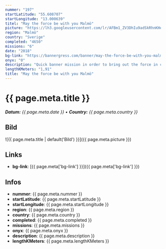 ```yaml
---
nummer: "197"
startLatitude: "55.608707"
startLongitude: "13.000639"
titel: "May the force be with you Malmö"
picture: "https://lh3.googleusercontent.com/lr/AFBm1_ZV3DhIu9adSkRhnKHeVzmubm1nbHP1MPE30sUzksX54zL8T3zTiVMjYyH8qvsI7X_9eXaWm4UVYfNoUDwAWGQ-PPcF-09oFeXUw_iuLHDj07UfJ6NFm26tRFi_uB84rMT29gzfcRMfD0tlZ-YmRMk8bmP_o76laKMDSL7djB_9QBP7jrXxvhy4ER-dUY3O3HOuyWVuDufLWi05_JZkg9VAATgRVqHW3rnVjvwqrsE9Rdl52VVv3C-2phd5yhccMsA7N3QTGeJLkZMu7wjT1YOT6jzb2x57F5TrfmLU4xUVHq0NOsS4eDNLi85WLnx2VF1ERQRXmKHNL_CrJR8Uoa49cc54dEcE6g5vfspPkf7VW7MCWtHIbhI_RsFsp7vM0CIKZr4EwpwvlVQwXn2EUFFnKPCWdE-fYw10yKpkJF3FJh7RnulxiGgLn1YmsDF-yaClgLAQ1h_izhEPyLPpZHFjBC2KahixHyKpQst9IE7gezKrVZK1n5HIP6Q12g72ehnh_52-FjIL6_v8SEKyriuCj1xHm1rdAzn1NO74zl1cXMXrwFeCj6glLB0o-nch_VIl4GziNc_LBCQWV0StaMLr7zns7ua789kruJ1ByEsWPCVMHsqhNRP-7pBr0mFiXu1S7f0sHy8_joGuU4hfMtFIBsTyylYDnAU0CxeNL_mHTXP8CKbGQBTr__DM7CE_-BCoZ-zvD7xq1FA-lOPkvNw6xOH4u2e1WUO5mOqVZCnaF3Mde5AeVX7nOJeUCSsBovnC2y339luzNg7wRRNYETVlulVxpUlWuCKVpbv6NDXx8AJdCyX7zZPl0YnNptsxp0WLkA967rH2NhXcgAWNZIfyrHhw6iA"
region: "Malmö"
country: "Sverige"
completed: "4650"
missions: "6"
date: "2018"
bg-link: "https://bannergress.com/banner/may-the-force-be-with-you-malm%C3%B6-abe8"
onyx: "0"
description: "Quick banner mission in order to bring out the force in central parts of Malmö.\n\nAll portals available 24/7."
lengthKMeters: "1,91"
title: "May the force be with you Malmö"
---
```


# {{ page.meta.title }}
_**Datum:** {{ page.meta.date }} • **Country:** {{ page.meta.country }}_

## Bild
![{{ page.meta.title | default('Bild') }}]({{ page.meta.picture }})

## Links
- **bg-link**: [{{ page.meta['bg-link'] }}]({{ page.meta['bg-link'] }})

## Infos
- **nummer**: {{ page.meta.nummer }}
- **startLatitude**: {{ page.meta.startLatitude }}
- **startLongitude**: {{ page.meta.startLongitude }}
- **region**: {{ page.meta.region }}
- **country**: {{ page.meta.country }}
- **completed**: {{ page.meta.completed }}
- **missions**: {{ page.meta.missions }}
- **onyx**: {{ page.meta.onyx }}
- **description**: {{ page.meta.description }}
- **lengthKMeters**: {{ page.meta.lengthKMeters }}

